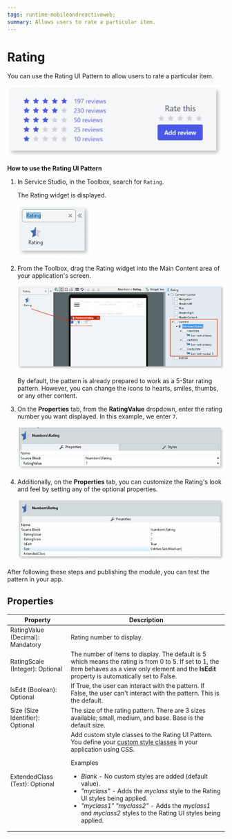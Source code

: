 ```yaml
---
tags: runtime-mobileandreactiveweb;
summary: Allows users to rate a particular item.
---
```


# Rating

You can use the Rating UI Pattern to allow users to rate a particular item. 

![](<images/rating-4-ss.png>)

**How to use the Rating UI Pattern**

1. In Service Studio, in the Toolbox, search for `Rating`.

    The Rating widget is displayed.

    ![](<images/rating-1-ss.png>)

1. From the Toolbox, drag the Rating widget into the Main Content area of your application's screen.

    ![](<images/rating-2-ss.png>)

    By default, the pattern is already prepared to work as a 5-Star rating pattern. However, you can change the icons to hearts, smiles, thumbs, or any other content.

1. On the **Properties** tab, from the **RatingValue** dropdown, enter the rating number you want displayed. In this example, we enter `7`.  
    
    ![](<images/rating-5-ss.png>)

1. Additionally, on the **Properties** tab, you can customize the Rating's look and feel by setting any of the optional properties.

    ![](<images/rating-3-ss.png>)

After following these steps and publishing the module, you can test the pattern in your app.

## Properties

| Property | Description |
|---|---|
| RatingValue (Decimal): Mandatory | Rating number to display. |
| RatingScale (Integer): Optional | The number of items to display. The default is 5 which means the rating is from 0 to 5. If set to 1, the item behaves as a view only element and the **IsEdit** property is automatically set to False. |
| IsEdit (Boolean): Optional | If True, the user can interact with the pattern. If False, the user can't interact with the pattern. This is the default. |
| Size (Size Identifier): Optional | The size of the rating pattern. There are 3 sizes available; small, medium, and base. Base is the default size.  |
| ExtendedClass (Text): Optional | Add custom style classes to the Rating UI Pattern. You define your [custom style classes](../../../look-feel/css.md) in your application using CSS. <p>Examples <ul><li>_Blank_ - No custom styles are added (default value).</li><li>_"myclass"_ - Adds the _myclass_ style to the Rating UI styles being applied.</li><li>_"myclass1" "myclass2"_ - Adds the _myclass1_ and _myclass2_ styles to the Rating UI styles being applied.</li></ul></p> |
